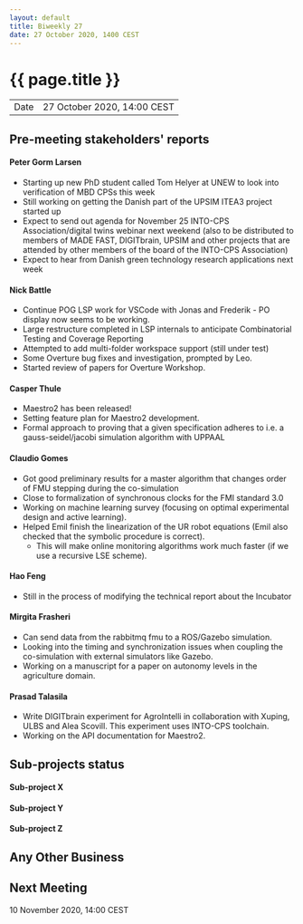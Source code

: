 ```yaml
---
layout: default
title: Biweekly 27
date: 27 October 2020, 1400 CEST
---
```


<script src="https://code.jquery.com/jquery-1.11.1.min.js">
</script>
<script src="/javascripts/edit.js"></script>
<script>setEditButonNm();</script>

# {{ page.title }}

|||
|---|---|
| Date | 27 October 2020, 14:00 CEST |


## Pre-meeting stakeholders' reports

<!-- Please keep in mind that the minutes are publicly available.-->

#### Peter Gorm Larsen
* Starting up new PhD student called Tom Helyer at UNEW to look into verification of MBD CPSs this week
* Still working on getting the Danish part of the UPSIM ITEA3 project started up
* Expect to send out agenda for November 25 INTO-CPS Association/digital twins webinar next weekend (also to be distributed to members of MADE FAST, DIGITbrain, UPSIM and other projects that are attended by other members of the board of the INTO-CPS Association)
* Expect to hear from Danish green technology research applications next week

#### Nick Battle
* Continue POG LSP work for VSCode with Jonas and Frederik - PO display now seems to be working.
* Large restructure completed in LSP internals to anticipate Combinatorial Testing and Coverage Reporting
* Attempted to add multi-folder workspace support (still under test)
* Some Overture bug fixes and investigation, prompted by Leo.
* Started review of papers for Overture Workshop.

#### Casper Thule
* Maestro2 has been released!
* Setting feature plan for Maestro2 development. 
* Formal approach to proving that a given specification adheres to i.e. a gauss-seidel/jacobi simulation algorithm with UPPAAL

#### Claudio Gomes
* Got good preliminary results for a master algorithm that changes order of FMU stepping during the co-simulation
* Close to formalization of synchronous clocks for the FMI standard 3.0
* Working on machine learning survey (focusing on optimal experimental design and active learning).
* Helped Emil finish the linearization of the UR robot equations (Emil also checked that the symbolic procedure is correct).
  * This will make online monitoring algorithms work much faster (if we use a recursive LSE scheme).
  
#### Hao Feng
* Still in the process of modifying the technical report about the Incubator

#### Mirgita Frasheri
* Can send data from the rabbitmq fmu to a ROS/Gazebo simulation.
* Looking into the timing and synchronization issues when coupling the co-simulation with external simulators like Gazebo.
* Working on a manuscript for a paper on autonomy levels in the agriculture domain.

#### Prasad Talasila
* Write DIGITbrain experiment for AgroIntelli in collaboration with Xuping, ULBS and Alea Scovill. This experiment uses INTO-CPS toolchain.
* Working on the API documentation for Maestro2.


## Sub-projects status


#### Sub-project X

#### Sub-project Y

#### Sub-project Z

##  Any Other Business

Next Meeting
------------

10 November 2020, 14:00 CEST


<div id="edit_page_div"></div>
